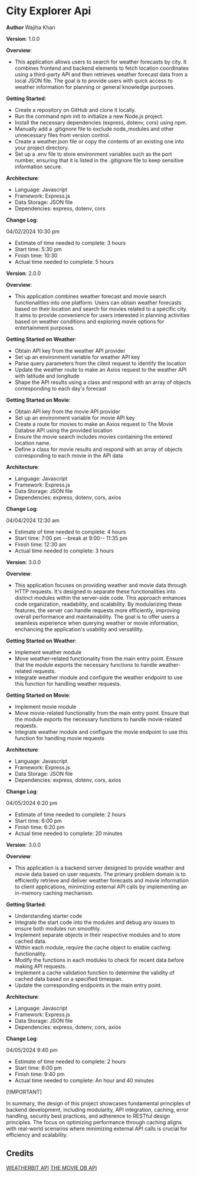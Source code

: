 # City Explorer Api

**Author** Wajiha Khan

**Version**: 1.0.0

**Overview**:

- This application allows users to search for weather forecasts by city. It combines frontend and backend elements to fetch location coordinates using a third-party API and then retrieves weather forecast data from a local JSON file. The goal is to provide users with quick access to weather information for planning or general knowledge purposes.

**Getting Started**:

- Create a repository on GitHub and clone it locally.
- Run the command npm init to initialize a new Node.js project.
- Install the necessary dependencies (express, dotenv, cors) using npm.
- Manually add a .gitignore file to exclude node_modules and other unnecessary files from version control.
- Create a weather.json file or copy the contents of an existing one into your project directory.
- Set up a .env file to store environment variables such as the port number, ensuring that it is listed in the .gitignore file to keep sensitive information secure.

**Architecture**:

- Language: Javascript
- Framework: Express.js
- Data Storage: JSON file
- Dependencies: express, dotenv, cors

**Change Log**:

04/02/2024 10:30 pm

- Estimate of time needed to complete: 3 hours
- Start time: 5:30 pm
- Finish time: 10:30
- Actual time needed to complete: 5 hours

**Version**: 2.0.0

**Overview**:

- This application combines weather forecast and movie search functionalities into one platform. Users can obtain weather forecasts based on their location and search for movies related to a specific city. It aims to provide convenience for users interested in planning activities based on weather conditions and exploring movie options for entertainment purposes.

**Getting Started on Weather**:

- Obtain API key from the weather API provider
- Set up an environment variable for weather API key
- Parse query parameters from the cilent request to identify the location
- Update the weather route to make an Axios request to the weather API with latitude and longitude
- Shape the API results using a class and respond with an array of objects corresponding to each day's forecast

**Getting Started on Movie**:

- Obtain API key from the movie API provider
- Set up an environment variable for movie API key
- Create a route for movies to make an Axios request to The Movie Databse API using the provided location
- Ensure the movie search includes movies containing the entered location name.
- Define a class for movie results and respond with an array of objects corresponding to each movie in the API data

**Architecture**:

- Language: Javascript
- Framework: Express.js
- Data Storage: JSON file
- Dependencies: express, dotenv, cors, axios

**Change Log**:

04/04/2024 12:30 am

- Estimate of time needed to complete: 4 hours
- Start time: 7:00 pm --break at 9:00-- 11:35 pm
- Finish time: 12:30 am
- Actual time needed to complete: 3 hours

**Version**: 3.0.0

**Overview**:

- This application focuses on providing weather and movie data through HTTP requests. It's designed to separate these functionalities into distinct modules within the server-side code. This approach enhances code organization, readability, and scalability. By modularizing these features, the server can handle requests more efficiently, improving overall performance and maintainability. The goal is to offer users a seamless experience when querying weather or movie information, enchancing the application's usability and versatility.

**Getting Started on Weather**:

- Implement weather module
- Move weather-related functionality from the main entry point. Ensure that the module exports the necessary functions to handle weather-related requests.
- Integrate weather module and configure the weather endpoint to use this function for handling weather requests.

**Getting Started on Movie**:

- Implement movie module
- Move movie-related functionality from the main entry point. Ensure that the module exports the necessary functions to handle movie-related requests.
- Integrate weather module and configure the movie endpoint to use this function for handling movie requests

**Architecture**:

- Language: Javascript
- Framework: Express.js
- Data Storage: JSON file
- Dependencies: express, dotenv, cors, axios

**Change Log**:

04/05/2024 6:20 pm

- Estimate of time needed to complete: 2 hours
- Start time: 6:00 pm
- Finish time: 6:20 pm
- Actual time needed to complete: 20 minutes

**Version**: 3.0.0

**Overview**:

- This application is a backend server designed to provide weather and movie data based on user requests. The primary problem domain is to efficiently retrieve and deliver weather forecasts and movie information to client applications, minimizing external API calls by implementing an in-memory caching mechanism.

**Getting Started**:

- Understanding starter code
- Integrate the start code into the modules and debug any issues to ensure both modules run smoothly.
- Implement separate objects in their respective modules and to store cached data.
- Within each module, require the cache object to enable caching functionality.
- Modify the functions in each modules to check for recent data before making API requests.
- Implement a cache validation function to determine the validity of cached data based on a specified timespan.
- Update the corresponding endpoints in the main entry point.

**Architecture**:

- Language: Javascript
- Framework: Express.js
- Data Storage: JSON file
- Dependencies: express, dotenv, cors, axios

**Change Log**:

04/05/2024 9:40 pm

- Estimate of time needed to complete: 2 hours
- Start time: 8:00 pm
- Finish time: 9:40 pm
- Actual time needed to complete: An hour and 40 minutes

[!IMPORTANT]

In summary, the design of this project showcases fundamental principles of backend development, including modularity, API integration, caching, error handling, security best practices, and adherence to RESTful design principles. The focus on optimizing performance through caching aligns with real-world scenarios where minimizing external API calls is crucial for efficiency and scalability.

## Credits

[WEATHERBIT API](https://www.weatherbit.io/api)
[THE MOVIE DB API](https://developer.themoviedb.org/docs/getting-started)